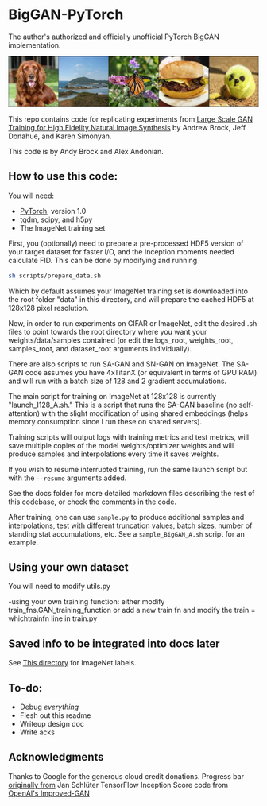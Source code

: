 # BigGAN-PyTorch
The author's authorized and officially unofficial PyTorch BigGAN implementation.

![Dogball? Dogball!](imgs/header_image.jpg?raw=true "Header")


This repo contains code for replicating experiments from [Large Scale GAN Training for High Fidelity Natural Image Synthesis](https://arxiv.org/abs/1809.11096) by Andrew Brock, Jeff Donahue, and Karen Simonyan.

This code is by Andy Brock and Alex Andonian.

## How to use this code:
You will need:

- [PyTorch](https://pytorch.org/), version 1.0
- tqdm, scipy, and h5py
- The ImageNet training set

First, you (optionally) need to prepare a pre-processed HDF5 version of your target dataset for faster I/O, and the Inception moments needed calculate FID. This can be done by modifying and running

```sh
sh scripts/prepare_data.sh
```

Which by default assumes your ImageNet training set is downloaded into the root folder "data" in this directory, and will prepare the cached HDF5 at 128x128 pixel resolution.

Now, in order to run experiments on CIFAR or ImageNet, edit the desired .sh files to point towards the root directory where you want your weights/data/samples contained (or edit the logs_root, weights_root, samples_root, and dataset_root arguments individually).

There are also scripts to run SA-GAN and SN-GAN on ImageNet. The SA-GAN code assumes you have 4xTitanX (or equivalent in terms of GPU RAM) and will run with a batch size of 128 and 2 gradient accumulations.

The main script for training on ImageNet at 128x128 is currently "launch_I128_A.sh." This is a script that runs the SA-GAN baseline (no self-attention) with the slight modification of using shared embeddings (helps memory consumption since I run these on shared servers). 

Training scripts will output logs with training metrics and test metrics, will save multiple copies of the model weights/optimizer weights and will produce samples and interpolations every time it saves weights.

If you wish to resume interrupted training, run the same launch script but with the `--resume` arguments added.

See the docs folder for more detailed markdown files describing the rest of this codebase, or check the comments in the code.

After training, one can use `sample.py` to produce additional samples and interpolations, test with different truncation values, batch sizes, number of standing stat accumulations, etc. See a `sample_BigGAN_A.sh` script for an example.

## Using your own dataset
You will need to modify utils.py

-using your own training function: either modify train_fns.GAN_training_function or add a new train fn and modify the train = whichtrainfn line in train.py

## Saved info to be integrated into docs later
See [This directory](https://gist.github.com/yrevar/942d3a0ac09ec9e5eb3a) for ImageNet labels.

## To-do:
- Debug *everything*
- Flesh out this readme
- Writeup design doc
- Write acks

## Acknowledgments
Thanks to Google for the generous cloud credit donations.
Progress bar [originally from](https://github.com/Lasagne/Recipes/tree/master/papers/densenet) Jan Schlüter
TensorFlow Inception Score code from [OpenAI's Improved-GAN](https://github.com/openai/improved-gan)

